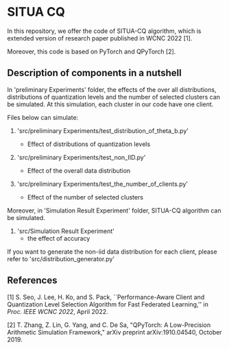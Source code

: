 # SITUA CQ

In this repository, we offer the code of SITUA-CQ algorithm, 
which is extended version of research paper published in WCNC 2022 [1].

Moreover, this code is based on PyTorch and QPyTorch [2].

## Description of components in a nutshell
In 'preliminary Experiments' folder, the effects of the over all distributions, 
distributions of quantization levels and the number of selected clusters 
can be simulated. At this simulation, each cluster in our code have one client. 

Files below can simulate:
1) 'src/preliminary Experiments/test_distribution_of_theta_b.py'
    - Effect of distributions of quantization levels

2) 'src/preliminary Experiments/test_non_IID.py'
    - Effect of the overall data distribution
    
3) 'src/preliminary Experiments/test_the_number_of_clients.py'
    - Effect of the number of selected clusters

Moreover, in 'Simulation Result Experiment' folder, 
SITUA-CQ algorithm can be simulated.

1) 'src/Simulation Result Experiment'
    - the effect of accuracy 
    
If you want to generate the non-iid data distribution for each client, 
please refer to 'src/distribution_generator.py'

## References
[1] S. Seo, J. Lee, H. Ko, and S. Pack, 
``Performance-Aware Client and Quantization Level Selection Algorithm 
for Fast Federated Learning,'' 
in *Proc. IEEE WCNC 2022*, April 2022.

[2] T. Zhang, Z. Lin, G. Yang, and C. De Sa, 
"QPyTorch: A Low-Precision Arithmetic Simulation Framework," 
arXiv preprint arXiv:1910.04540, October 2019.

